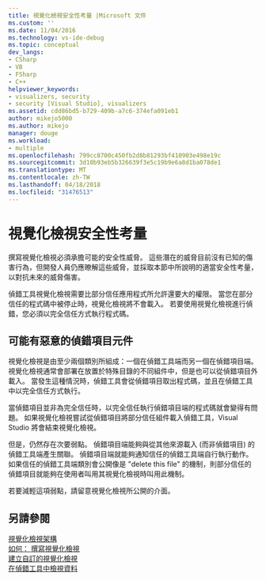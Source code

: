 ```yaml
---
title: 視覺化檢視安全性考量 |Microsoft 文件
ms.custom: ''
ms.date: 11/04/2016
ms.technology: vs-ide-debug
ms.topic: conceptual
dev_langs:
- CSharp
- VB
- FSharp
- C++
helpviewer_keywords:
- visualizers, security
- security [Visual Studio], visualizers
ms.assetid: cdd86bd5-b729-409b-a7c6-374efa091eb1
author: mikejo5000
ms.author: mikejo
manager: douge
ms.workload:
- multiple
ms.openlocfilehash: 799cc8700c450fb2d8b81293bf410903e498e19c
ms.sourcegitcommit: 3d10b93eb5b326639f3e5c19b9e6a8d1ba078de1
ms.translationtype: MT
ms.contentlocale: zh-TW
ms.lasthandoff: 04/18/2018
ms.locfileid: "31476513"
---
```

# <a name="visualizer-security-considerations"></a>視覺化檢視安全性考量
撰寫視覺化檢視必須承擔可能的安全性威脅。 這些潛在的威脅目前沒有已知的傷害行為，但開發人員仍應暸解這些威脅，並採取本節中所說明的適當安全性考量，以對抗未來的威脅傷害。  
  
 偵錯工具視覺化檢視需要比部分信任應用程式所允許還要大的權限。 當您在部分信任的程式碼中被停止時，視覺化檢視將不會載入。 若要使用視覺化檢視進行偵錯，您必須以完全信任方式執行程式碼。  
  
## <a name="possible-malicious-debuggee-component"></a>可能有惡意的偵錯項目元件  
 視覺化檢視是由至少兩個類別所組成：一個在偵錯工具端而另一個在偵錯項目端。 視覺化檢視通常會部署在放置於特殊目錄的不同組件中，但是也可以從偵錯項目外載入。 當發生這種情況時，偵錯工具會從偵錯項目取出程式碼，並且在偵錯工具中以完全信任方式執行。  
  
 當偵錯項目並非為完全信任時，以完全信任執行偵錯項目端的程式碼就會變得有問題。 如果視覺化檢視嘗試從偵錯項目將部分信任組件載入偵錯工具，Visual Studio 將會結束視覺化檢視。  
  
 但是，仍然存在次要弱點。 偵錯項目端能夠與從其他來源載入 (而非偵錯項目) 的偵錯工具端產生關聯。 偵錯項目端就能夠通知信任的偵錯工具端自行執行動作。 如果信任的偵錯工具端類別會公開像是 "delete this file" 的機制，則部分信任的偵錯項目就能夠在使用者叫用其視覺化檢視時叫用此機制。  
  
 若要減輕這項弱點，請留意視覺化檢視所公開的介面。  
  
## <a name="see-also"></a>另請參閱  
 [視覺化檢視架構](../debugger/visualizer-architecture.md)   
 [如何： 撰寫視覺化檢視](../debugger/how-to-write-a-visualizer.md)   
 [建立自訂的視覺化檢視](../debugger/create-custom-visualizers-of-data.md)   
 [在偵錯工具中檢視資料](../debugger/viewing-data-in-the-debugger.md)